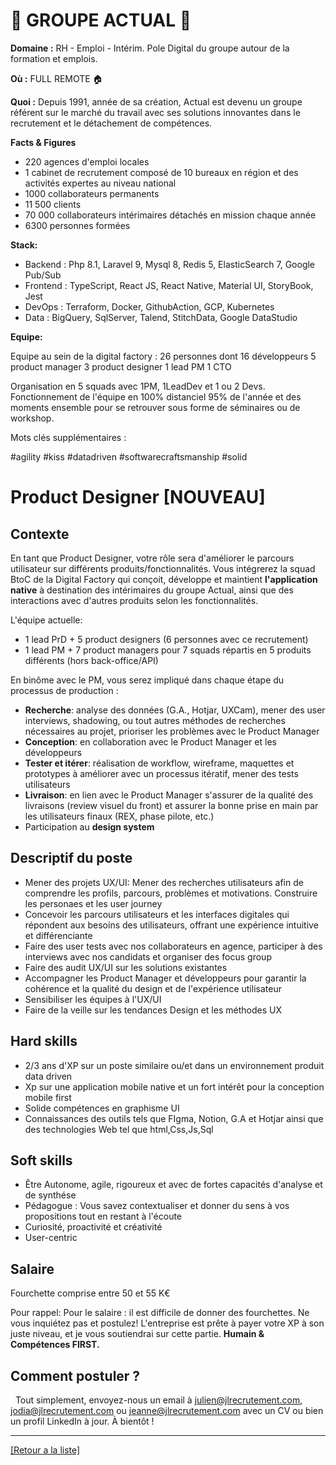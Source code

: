 # 👐 GROUPE ACTUAL 👐

**Domaine :** RH - Emploi - Intérim. Pole Digital du groupe autour de la formation et emplois.

**Où :** FULL REMOTE 🏠

**Quoi :** Depuis 1991, année de sa création, Actual est devenu un groupe référent sur le marché du travail avec ses solutions innovantes dans le recrutement et le détachement de compétences.

**Facts & Figures**

* 220 agences d'emploi locales
* 1 cabinet de recrutement composé de 10 bureaux en région et des activités expertes au niveau national
* 1000 collaborateurs permanents
* 11 500 clients
* 70 000 collaborateurs intérimaires détachés en mission chaque année
* 6300 personnes formées

**Stack:**

* Backend : Php 8.1, Laravel 9, Mysql 8, Redis 5, ElasticSearch 7, Google Pub/Sub 
* Frontend : TypeScript, React JS, React Native, Material UI, StoryBook, Jest  
* DevOps : Terraform, Docker, GithubAction, GCP, Kubernetes  
* Data : BigQuery, SqlServer, Talend, StitchData, Google DataStudio 

**Equipe:**

Equipe au sein de la digital factory : 
26 personnes dont
16 développeurs
5 product manager
3 product designer
1 lead PM
1 CTO

Organisation en 5 squads avec 1PM, 1LeadDev et 1 ou 2 Devs.
Fonctionnement de l'équipe en 100% distanciel 95% de l'année et des moments ensemble pour se retrouver sous forme de séminaires ou de workshop.

Mots clés supplémentaires :

#agility
#kiss
#datadriven
#softwarecraftsmanship
#solid

# Product Designer [NOUVEAU] 

## Contexte

En tant que Product Designer, votre rôle sera d'améliorer le parcours utilisateur sur différents produits/fonctionnalités. Vous intégrerez la squad BtoC de la Digital Factory qui conçoit, développe et maintient **l'application native** à destination des intérimaires du groupe Actual, ainsi que des interactions avec d'autres produits selon les fonctionnalités. 

L'équipe actuelle: 
* 1 lead PrD + 5 product designers (6 personnes avec ce recrutement)
* 1 lead PM + 7 product managers pour 7 squads répartis en 5 produits différents (hors back-office/API)

En binôme avec le PM, vous serez impliqué dans chaque étape du processus de production : 

* **Recherche**: analyse des données (G.A., Hotjar, UXCam), mener des user interviews, shadowing, ou tout autres méthodes de recherches nécessaires au projet, prioriser les problèmes avec le Product Manager
* **Conception**: en collaboration avec le Product Manager et les développeurs
* **Tester et itérer**: réalisation de workflow, wireframe, maquettes et prototypes à améliorer avec un processus itératif, mener des tests utilisateurs
* **Livraison**: en lien avec le Product Manager s'assurer de la qualité des livraisons (review visuel du front) et assurer la bonne prise en main par les utilisateurs finaux (REX, phase pilote, etc.)
* Participation au **design system**

## Descriptif du poste

* Mener des projets UX/UI: Mener des recherches utilisateurs afin de comprendre les profils, parcours, problèmes et motivations. Construire les personaes et les user journey
* Concevoir les parcours utilisateurs et les interfaces digitales qui répondent aux besoins des utilisateurs, offrant une expérience intuitive et différenciante
* Faire des user tests avec nos collaborateurs en agence, participer à des interviews avec nos candidats et organiser des focus group
* Faire des audit UX/UI sur les solutions existantes
* Accompagner les Product Manager et développeurs pour garantir la cohérence et la qualité du design et de l'expérience utilisateur
* Sensibiliser les équipes à l'UX/UI
* Faire de la veille sur les tendances Design et les méthodes UX 

## Hard skills

* 2/3 ans d'XP sur un poste similaire ou/et dans un environnement produit data driven
* Xp sur une application mobile native et un fort intérêt pour la conception mobile first
* Solide compétences en graphisme UI 
* Connaissances des outils tels que FIgma, Notion, G.A et Hotjar ainsi que des technologies Web tel que html,Css,Js,Sql 

## Soft skills

* Être Autonome, agile, rigoureux et avec de fortes capacités d'analyse et de synthése
* Pédagogue : Vous savez contextualiser et donner du sens à vos propositions tout en restant à l'écoute 
* Curiosité, proactivité et créativité 
* User-centric 

## Salaire

Fourchette comprise entre 50 et 55 K€ 

Pour rappel: Pour le salaire : il est difficile de donner des fourchettes. Ne vous inquiétez pas et postulez! L'entreprise est prête à payer votre XP à son juste niveau, et je vous soutiendrai sur cette partie. **Humain & Compétences FIRST.**

## Comment postuler ?
 
Tout simplement, envoyez-nous un email à julien@jlrecrutement.com, jodia@jlrecrutement.com ou jeanne@jlrecrutement.com avec un CV ou bien un profil LinkedIn à jour. À bientôt ! 

----
<a href="https://github.com/jlondiche/job-board-php/blob/master/README.md">[Retour a la liste]</a>
